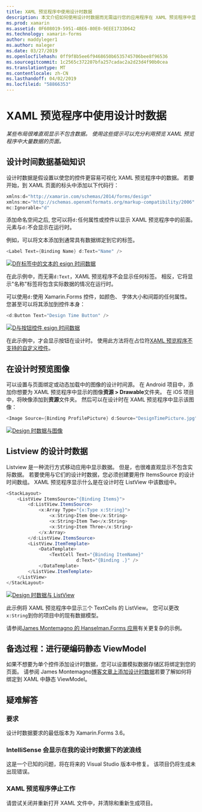 ```yaml
---
title: XAML 预览程序中使用设计时数据
description: 本文介绍如何使用设计时数据而无需运行您的应用程序在 XAML 预览程序中显示大量数据的布局。
ms.prod: xamarin
ms.assetid: 0F608019-5951-4BE6-80E0-9EEE1733D642
ms.technology: xamarin-forms
author: maddyleger1
ms.author: maleger
ms.date: 03/27/2019
ms.openlocfilehash: 0ff9f8b5ee6f9468650b6535745706bee8f96536
ms.sourcegitcommit: 1c2565c372207bfa257cadac2a2d23d4f90b0cea
ms.translationtype: MT
ms.contentlocale: zh-CN
ms.lasthandoff: 04/02/2019
ms.locfileid: "58866353"
---
```

# <a name="use-design-time-data-with-the-xaml-previewer"></a>XAML 预览程序中使用设计时数据

_某些布局很难直观显示不包含数据。 使用这些提示可以充分利用预览 XAML 预览程序中大量数据的页面。_

## <a name="design-time-data-basics"></a>设计时间数据基础知识

设计时数据是假设置以使您的控件更容易可视化 XAML 预览程序中的数据。 若要开始，到 XAML 页面的标头中添加以下代码行：

```csharp
xmlns:d="http://xamarin.com/schemas/2014/forms/design"
xmlns:mc="http://schemas.openxmlformats.org/markup-compatibility/2006"
mc:Ignorable="d"
```

添加命名空间之后, 您可以将`d:`任何属性或控件以显示 XAML 预览程序中的前面。 元素与`d:`不会显示在运行时。

例如，可以将文本添加到通常具有数据绑定到它的标签。

```csharp
<Label Text={Binding Name} d:Text="Name" />
```

[![D在标签中的文本的 esign 时间数据](xaml-previewer-images/designtimedata-label-sm.png "设计时间数据使用文本标签")](xaml-previewer-images/designtimedata-label-lg.png#lightbox)

 在此示例中，而无需`d:Text`，XAML 预览程序不会显示任何标签。 相反，它将显示"名称"标签将包含实际数据的情况在运行时。

可以使用`d:`使用 Xamarin.Forms 控件，如颜色、 字体大小和间距的任何属性。 您甚至可以将其添加到控件本身：

```csharp
<d:Button Text="Design Time Button" />
```

[![D与按钮控件 esign 时间数据](xaml-previewer-images/designtimedata-controls-sm.png "设计时数据与按钮控件")](xaml-previewer-images/designtimedata-controls-lg.png#lightbox)

在此示例中，才会显示按钮在设计时。 使用此方法将在占位符[XAML 预览程序不支持的自定义控件](render-custom-controls.md)。

## <a name="preview-images-at-design-time"></a>在设计时预览图像

可以设置与页面绑定或动态加载中的图像的设计时间源。 在 Android 项目中，添加你想要为 XAML 预览程序中显示的图像**资源 > Drawable**文件夹。 在 iOS 项目中，将映像添加到**资源**文件夹。 然后可以在设计时在 XAML 预览程序中显示该图像：

```csharp
<Image Source={Binding ProfilePicture} d:Source="DesignTimePicture.jpg" />
```
[![Design 时数据与图像](xaml-previewer-images/designtimedata-image-sm.png "设计时数据与配置映像")](xaml-previewer-images/designtimedata-image-lg.png#lightbox)

## <a name="design-time-data-for-listviews"></a>Listview 的设计时数据

Listview 是一种流行方式移动应用中显示数据。 但是，也很难直观显示不包含实际数据。 若要使用与它们的设计时数据，您必须创建要用作 ItemsSource 的设计时间数组。 XAML 预览程序显示什么是在设计时在 ListView 中该数组中。

```csharp
<StackLayout>
    <ListView ItemsSource="{Binding Items}">
        <d:ListView.ItemsSource>
            <x:Array Type="{x:Type x:String}">
                <x:String>Item One</x:String>
                <x:String>Item Two</x:String>
                <x:String>Item Three</x:String>
            </x:Array>
        </d:ListView.ItemsSource>
        <ListView.ItemTemplate>
            <DataTemplate>
                <TextCell Text="{Binding ItemName}"
                          d:Text="{Binding .}" />
            </DataTemplate>
        </ListView.ItemTemplate>
    </ListView>
</StackLayout>
```

[![Design 时数据与 ListView](xaml-previewer-images/designtimedata-itemssource-sm.png "设计时数据与 ListView")](xaml-previewer-images/designtimedata-itemssource-lg.png#lightbox)

此示例将 XAML 预览程序中显示三个 TextCells 的 ListView。 您可以更改`x:String`到你的项目中的现有数据模型。

请参阅[James Montemagno 的 Hanselman.Forms 应用](https://github.com/jamesmontemagno/Hanselman.Forms/blob/vnext/src/Hanselman/Views/Podcasts/PodcastDetailsPage.xaml#L36-L57)有关更复杂的示例。


## <a name="alternative-hardcode-a-static-viewmodel"></a>备选过程：进行硬编码静态 ViewModel

如果不想要为单个控件添加设计时数据，您可以设置模拟数据存储区将绑定到您的页面。 请参阅 James Montemagno[博客文章上添加设计时数据](http://motzcod.es/post/143702671962/xamarinforms-xaml-previewer-design-time-data)若要了解如何将绑定到 XAML 中静态 ViewModel。

## <a name="troubleshooting"></a>疑难解答

### <a name="requirements"></a>要求

设计时数据要求的最低版本为 Xamarin.Forms 3.6。

### <a name="intellisense-shows-squiggly-lines-under-my-design-time-data"></a>IntelliSense 会显示在我的设计时数据下的波浪线

这是一个已知的问题，将在将来的 Visual Studio 版本中修复。 该项目仍将生成未出现错误。

### <a name="the-xaml-previewer-stopped-working"></a>XAML 预览程序停止工作

请尝试关闭并重新打开 XAML 文件中，并清除和重新生成项目。
